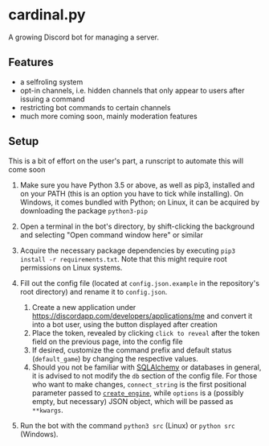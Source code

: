 # cardinal.py

A growing Discord bot for managing a server.

## Features

- a selfroling system
- opt-in channels, i.e. hidden channels that only appear to users after issuing a command
- restricting bot commands to certain channels
- much more coming soon, mainly moderation features

## Setup

This is a bit of effort on the user's part, a runscript to automate this will come soon

1. Make sure you have Python 3.5 or above, as well as pip3, installed and on your PATH (this is an option you have to tick while installing). 
On Windows, it comes bundled with Python; on Linux, it can be acquired by downloading the package `python3-pip`
2. Open a terminal in the bot's directory, by shift-clicking the background and selecting "Open command window here" or similar
3. Acquire the necessary package dependencies by executing `pip3 install -r requirements.txt`.
Note that this might require root permissions on Linux systems.
4. Fill out the config file (located at `config.json.example` in the repository's root directory) and rename it to `config.json`.  

    1. Create a new application under https://discordapp.com/developers/applications/me and convert it into a bot user, using the button displayed after creation
    2. Place the token, revealed by clicking `click to reveal` after the token field on the previous page, into the config file
    3. If desired, customize the command prefix and default status (`default_game`) by changing the respective values.
    4. Should you not be familiar with [SQLAlchemy](https://www.sqlalchemy.org/) or databases in general,
    it is advised to not modify the `db` section of the config file.
    For those who want to make changes, `connect_string` is the first positional parameter passed to 
    [`create_engine`](http://docs.sqlalchemy.org/en/latest/core/engines.html?highlight=create_engine#sqlalchemy.create_engine),
    while `options` is a (possibly empty, but necessary) JSON object, which will be passed as `**kwargs`.
  
5. Run the bot with the command `python3 src` (Linux) or `python src` (Windows).
